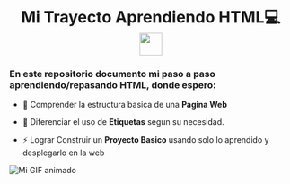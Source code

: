 <h1 align="center">Mi Trayecto Aprendiendo HTML💻 <img height="40" src="https://emoji.gg/assets/emoji/7333-parrotdance.gif"></h1>
<h3>En este repositorio documento mi paso a paso aprendiendo/repasando HTML, donde espero:</h3>

- 🔭 Comprender la estructura basica de una **Pagina Web**

- 🌱 Diferenciar el uso de **Etiquetas** segun su necesidad.

- ⚡ Lograr Construir un **Proyecto Basico** usando solo lo aprendido y desplegarlo en la web

![Mi GIF animado](https://media1.tenor.com/m/cggEJgPtFQQAAAAd/garfield-dance.gif)
